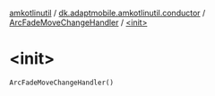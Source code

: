 [amkotlinutil](../../index.md) / [dk.adaptmobile.amkotlinutil.conductor](../index.md) / [ArcFadeMoveChangeHandler](index.md) / [&lt;init&gt;](./-init-.md)

# &lt;init&gt;

`ArcFadeMoveChangeHandler()`